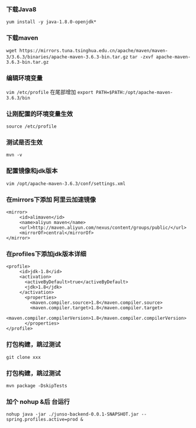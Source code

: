 ### 下载Java8
`yum install -y java-1.8.0-openjdk*`

### 下载maven
`wget https://mirrors.tuna.tsinghua.edu.cn/apache/maven/maven-3/3.6.3/binaries/apache-maven-3.6.3-bin.tar.gz`
`tar -zxvf apache-maven-3.6.3-bin.tar.gz`

### 编辑环境变量
`vim /etc/profile`
在尾部增加
`export PATH=$PATH:/opt/apache-maven-3.6.3/bin`

### 让刚配置的环境变量生效
`source /etc/profile`

### 测试是否生效
`mvn -v`

### 配置镜像和jdk版本
`vim /opt/apache-maven-3.6.3/conf/settings.xml`

### 在mirrors下添加 阿里云加速镜像
```
<mirror>
     <id>alimaven</id>
     <name>aliyun maven</name>
     <url>http://maven.aliyun.com/nexus/content/groups/public/</url>
     <mirrorOf>central</mirrorOf>
</mirror> 
```
 
### 在profiles下添加jdk版本详细
```
<profile>    
     <id>jdk-1.8</id>    
     <activation>    
       <activeByDefault>true</activeByDefault>    
       <jdk>1.8</jdk>    
     </activation>    
       <properties>    
         <maven.compiler.source>1.8</maven.compiler.source>    
         <maven.compiler.target>1.8</maven.compiler.target>    
         <maven.compiler.compilerVersion>1.8</maven.compiler.compilerVersion>    
       </properties>    
</profile>
```


### 打包构建，跳过测试
`git clone xxx `

### 打包构建，跳过测试
`mvn package -DskipTests`
### 加个 nohup     &后 台运行
`nohup java -jar ./junso-backend-0.0.1-SNAPSHOT.jar --spring.profiles.active=prod &`
